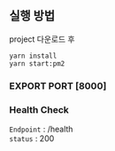 ## 실행 방법

project 다운로드 후

```
yarn install
yarn start:pm2
```

### EXPORT PORT [8000]

### Health Check

`Endpoint` : /health  
`status` : 200
